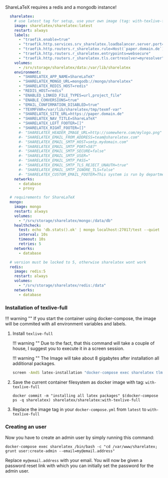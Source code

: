 ShareLaTeX requires a redis and a mongodb instance!
```yaml
  sharelatex:
    # use latest tag for setup, use your own image (tag: with-texlive-full) after installation 
    image: sharelatex/sharelatex:latest
    restart: always
    labels:
      - "traefik.enable=true"
      - "traefik.http.services.srv_sharelatex.loadbalancer.server.port=80"
      - "traefik.http.routers.r_sharelatex.rule=Host(`paper.domain.de`)"
      - "traefik.http.routers.r_sharelatex.entrypoints=websecure"
      - "traefik.http.routers.r_sharelatex.tls.certresolver=myresolver"
    volumes:
      - /srv/storage/sharelatex/data:/var/lib/sharelatex
    environment:
      - "SHARELATEX_APP_NAME=ShareLaTeX"
      - "SHARELATEX_MONGO_URL=mongodb://mongo/sharelatex"
      - "SHARELATEX_REDIS_HOST=redis"
      - "REDIS_HOST=redis"
      - "ENABLED_LINKED_FILE_TYPES=url,project_file"
      - "ENABLE_CONVERSIONS=true"
      - "EMAIL_CONFIRMATION_DISABLED=true"
      - "TEXMFVAR=/var/lib/sharelatex/tmp/texmf-var"
      - "SHARELATEX_SITE_URL=https://paper.domain.de"
      - "SHARELATEX_NAV_TITLE=ShareLaTeX"
      - "SHARELATEX_LEFT_FOOTER=[]"
      - "SHARELATEX_RIGHT_FOOTER=[]"
      #- "SHARELATEX_HEADER_IMAGE_URL=http://somewhere.com/mylogo.png"
      #- "SHARELATEX_EMAIL_FROM_ADDRESS=team@sharelatex.com"
      #- "SHARELATEX_EMAIL_SMTP_HOST=smtp.mydomain.com"
      #- "SHARELATEX_EMAIL_SMTP_PORT=587"
      #- "SHARELATEX_EMAIL_SMTP_SECURE=false"
      #- "SHARELATEX_EMAIL_SMTP_USER="
      #- "SHARELATEX_EMAIL_SMTP_PASS="
      #- "SHARELATEX_EMAIL_SMTP_TLS_REJECT_UNAUTH=true"
      #- "SHARELATEX_EMAIL_SMTP_IGNORE_TLS=false"
      #- "SHARELATEX_CUSTOM_EMAIL_FOOTER=This system is run by department x"
    networks:
      - database
      - proxy

  # requirements for ShareLaTeX
  mongo:
    image: mongo
    restart: always
    volumes:
      - "/srv/storage/sharelatex/mongo:/data/db"
    healthcheck:
      test: echo 'db.stats().ok' | mongo localhost:27017/test --quiet
      interval: 10s
      timeout: 10s
      retries: 5
    networks:
      - database

  # version must be locked to 5, otherwise sharelatex wont work
  redis:
    image: redis:5
    restart: always
    volumes:
      - "/srv/storage/sharelatex/redis:/data"
    networks:
      - database
```

### Installation of texlive-full
!!! warning ""
    If you start the container using docker-compose, the image will be commited with all environment variables and labels.

1. Install `texlive-full`
   
    !!! warning ""
        Due to the fact, that this command will take a couple of house, I suggest you to execute it in a screen session.

    !!! warning ""
        The Image will take about 8 gigabytes after installation all additional packages.

    ```sh
    screen -AmdS latex-installation "docker-compose exec sharelatex tlmgr update --self; tlmgr install scheme-full"
    ```

2. Save the current container filesystem as docker image with tag: `with-texlive-full`

    ```shell
    docker commit -m "installing all latex packages" $(docker-compose ps -q sharelatex) sharelatex/sharelatex:with-texlive-full
    ```

3. Replace the image tag in your `docker-compose.yml` from `latest` to `with-texlive-full`

### Creating an user

Now you have to create an admin user by simply running this command:

```shell
docker-compose exec sharelatex /bin/bash -c "cd /var/www/sharelatex; grunt user:create-admin --email=my@email.address"
```

Replace `my@email.address` with your email. You will now be given a password reset link with which you can initially set the password for the admin user.
